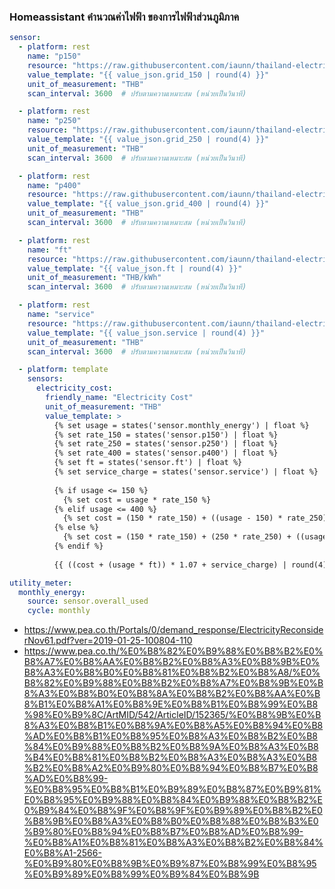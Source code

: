
### Homeassistant คำนวณค่าไฟฟ้า ของการไฟฟ้าส่วนภูมิภาค

```yaml
sensor:
  - platform: rest
    name: "p150"
    resource: "https://raw.githubusercontent.com/iaunn/thailand-electric-rate/master/thailand_electric_rate.json"
    value_template: "{{ value_json.grid_150 | round(4) }}"
    unit_of_measurement: "THB"
    scan_interval: 3600  # ปรับตามความเหมาะสม (หน่วยเป็นวินาที)

  - platform: rest
    name: "p250"
    resource: "https://raw.githubusercontent.com/iaunn/thailand-electric-rate/master/thailand_electric_rate.json"
    value_template: "{{ value_json.grid_250 | round(4) }}"
    unit_of_measurement: "THB"
    scan_interval: 3600  # ปรับตามความเหมาะสม (หน่วยเป็นวินาที)

  - platform: rest
    name: "p400"
    resource: "https://raw.githubusercontent.com/iaunn/thailand-electric-rate/master/thailand_electric_rate.json"
    value_template: "{{ value_json.grid_400 | round(4) }}"
    unit_of_measurement: "THB"
    scan_interval: 3600  # ปรับตามความเหมาะสม (หน่วยเป็นวินาที)

  - platform: rest
    name: "ft"
    resource: "https://raw.githubusercontent.com/iaunn/thailand-electric-rate/master/thailand_electric_rate.json"
    value_template: "{{ value_json.ft | round(4) }}"
    unit_of_measurement: "THB/kWh"
    scan_interval: 3600  # ปรับตามความเหมาะสม (หน่วยเป็นวินาที)

  - platform: rest
    name: "service"
    resource: "https://raw.githubusercontent.com/iaunn/thailand-electric-rate/master/thailand_electric_rate.json"
    value_template: "{{ value_json.service | round(4) }}"
    unit_of_measurement: "THB"
    scan_interval: 3600  # ปรับตามความเหมาะสม (หน่วยเป็นวินาที)

  - platform: template
    sensors:
      electricity_cost:
        friendly_name: "Electricity Cost"
        unit_of_measurement: "THB"
        value_template: >
          {% set usage = states('sensor.monthly_energy') | float %}
          {% set rate_150 = states('sensor.p150') | float %}
          {% set rate_250 = states('sensor.p250') | float %}
          {% set rate_400 = states('sensor.p400') | float %}
          {% set ft = states('sensor.ft') | float %}
          {% set service_charge = states('sensor.service') | float %}
          
          {% if usage <= 150 %}
            {% set cost = usage * rate_150 %}
          {% elif usage <= 400 %}
            {% set cost = (150 * rate_150) + ((usage - 150) * rate_250) %}
          {% else %}
            {% set cost = (150 * rate_150) + (250 * rate_250) + ((usage - 400) * rate_400) %}
          {% endif %}
          
          {{ ((cost + (usage * ft)) * 1.07 + service_charge) | round(4) }}

utility_meter:
  monthly_energy:
    source: sensor.overall_used
    cycle: monthly
```

- https://www.pea.co.th/Portals/0/demand_response/ElectricityReconsiderNov61.pdf?ver=2019-01-25-100804-110
- https://www.pea.co.th/%E0%B8%82%E0%B9%88%E0%B8%B2%E0%B8%A7%E0%B8%AA%E0%B8%B2%E0%B8%A3%E0%B8%9B%E0%B8%A3%E0%B8%B0%E0%B8%81%E0%B8%B2%E0%B8%A8/%E0%B8%82%E0%B9%88%E0%B8%B2%E0%B8%A7%E0%B8%9B%E0%B8%A3%E0%B8%B0%E0%B8%8A%E0%B8%B2%E0%B8%AA%E0%B8%B1%E0%B8%A1%E0%B8%9E%E0%B8%B1%E0%B8%99%E0%B8%98%E0%B9%8C/ArtMID/542/ArticleID/152365/%E0%B8%9B%E0%B8%A3%E0%B8%B1%E0%B8%9A%E0%B8%A5%E0%B8%94%E0%B8%AD%E0%B8%B1%E0%B8%95%E0%B8%A3%E0%B8%B2%E0%B8%84%E0%B9%88%E0%B8%B2%E0%B8%9A%E0%B8%A3%E0%B8%B4%E0%B8%81%E0%B8%B2%E0%B8%A3%E0%B8%A3%E0%B8%B2%E0%B8%A2%E0%B9%80%E0%B8%94%E0%B8%B7%E0%B8%AD%E0%B8%99-%E0%B8%95%E0%B8%B1%E0%B9%89%E0%B8%87%E0%B9%81%E0%B8%95%E0%B9%88%E0%B8%84%E0%B9%88%E0%B8%B2%E0%B9%84%E0%B8%9F%E0%B8%9F%E0%B9%89%E0%B8%B2%E0%B8%9B%E0%B8%A3%E0%B8%B0%E0%B8%88%E0%B8%B3%E0%B9%80%E0%B8%94%E0%B8%B7%E0%B8%AD%E0%B8%99-%E0%B8%A1%E0%B8%81%E0%B8%A3%E0%B8%B2%E0%B8%84%E0%B8%A1-2566-%E0%B9%80%E0%B8%9B%E0%B9%87%E0%B8%99%E0%B8%95%E0%B9%89%E0%B8%99%E0%B9%84%E0%B8%9B
